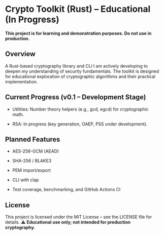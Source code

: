 # Crypto Toolkit (Rust) – Educational (In Progress)

**This project is for learning and demonstration purposes. Do not use in production.**

## Overview

A Rust-based cryptography library and CLI I am actively developing to deepen my understanding of security fundamentals. The toolkit is designed for educational exploration of cryptographic algorithms and their practical implementation.

## Current Progress (v0.1 – Development Stage)

- Utilities: Number theory helpers (e.g., gcd, egcd) for cryptographic math.

- RSA: In progress (key generation, OAEP, PSS under development).

## Planned Features

- AES-256-GCM (AEAD)

- SHA-256 / BLAKE3

- PEM import/export

- CLI with clap

- Test coverage, benchmarking, and GitHub Actions CI

## License

This project is licensed under the MIT License – see the LICENSE file for details.
⚠ **Educational use only; not intended for production cryptography.**
